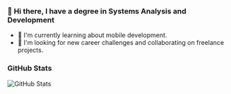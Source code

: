 ### 👋 Hi there, I have a degree in Systems Analysis and Development
- 🌱 I'm currently learning about mobile development.
- 👯 I'm looking for new career challenges and collaborating on freelance projects.


### GitHub Stats

![GitHub Stats](https://github-readme-stats.vercel.app/api?username=JSimon1o1&theme=transparent&bg_color=000&border_color=30A3DC&show_icons=true&icon_color=30A3DC&title_color=E94D5F&text_color=FFF)
